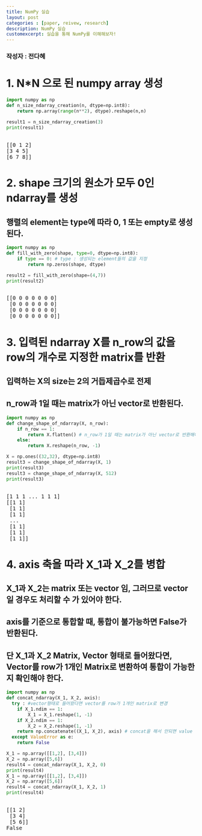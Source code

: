 ```yaml
---  
title: NumPy 실습
layout: post 
categories : [paper, reivew, research]   
description: NumPy 실습
customexcerpt: 실습을 통해 NumPy를 이해해보자!
---
```


### 작성자 : 전다혜 

# 1. N*N 으로 된 numpy array 생성
~~~ py  
import numpy as np
def n_size_ndarray_creation(n, dtype=np.int8):
    return np.array(range(n**2), dtype).reshape(n,n)
    
result1 = n_size_ndarray_creation(3)
print(result1)
~~~  
<pre>  
[[0 1 2]
[3 4 5]
[6 7 8]] 
</pre>    

 # 2. shape 크기의 원소가 모두 0인 ndarray를 생성
 ## 행렬의 element는 type에 따라 0, 1 또는 empty로 생성된다.
~~~ py
import numpy as np  
def fill_with_zero(shape, type=0, dtype=np.int8):
    if type == 0: # type : 생성되는 element들의 값을 지정
        return np.zeros(shape, dtype)

result2 = fill_with_zero(shape=(4,7))
print(result2)
~~~  
<pre>  
[[0 0 0 0 0 0 0]
 [0 0 0 0 0 0 0]
 [0 0 0 0 0 0 0]
 [0 0 0 0 0 0 0]] 
</pre> 

# 3. 입력된 ndarray X를 n_row의 값을 row의 개수로 지정한 matrix를 반환
## 입력하는 X의 size는 2의 거듭제곱수로 전제
## n_row과 1일 때는 matrix가 아닌 vector로 반환된다.
~~~ py  
import numpy as np
def change_shape_of_ndarray(X, n_row):
    if n_row == 1:
        return X.flatten() # n_row가 1일 때는 matrix가 아닌 vector로 반환해야하므로 flatten() 써줘야 함
    else:
        return X.reshape(n_row, -1)

X = np.ones((32,32), dtype=np.int8)
result3 = change_shape_of_ndarray(X, 1)
print(result3)
result3 = change_shape_of_ndarray(X, 512)
print(result3)
~~~  
<pre>  
[1 1 1 ... 1 1 1]
[[1 1]
 [1 1]
 [1 1]
 ...
 [1 1]
 [1 1]
 [1 1]]
</pre> 

# 4. axis 축을 따라 X_1과 X_2를 병합
## X_1과 X_2는 matrix 또는 vector 임, 그러므로 vector 일 경우도 처리할 수 가 있어야 한다.
## axis를 기준으로 통합할 때, 통합이 불가능하면 False가 반환된다.
## 단 X_1과 X_2 Matrix, Vector 형태로 들어왔다면, Vector를 row가 1개인 Matrix로 변환하여 통합이 가능한지 확인해야 한다.
~~~ py  
import numpy as np
def concat_ndarray(X_1, X_2, axis):
  try : #vector형태로 들어왔다면 vector를 row가 1개인 matrix로 변경
    if X_1.ndim == 1:
        X_1 = X_1.reshape(1, -1)
    if X_2.ndim == 1:
        X_2 = X_2.reshape(1, -1)
    return np.concatenate((X_1, X_2), axis) # concat을 해서 안되면 value 에러가 남
  except ValueError as e:
    return False

X_1 = np.array([[1,2], [3,4]])
X_2 = np.array([5,6])
result4 = concat_ndarray(X_1, X_2, 0)
print(result4)
X_1 = np.array([[1,2], [3,4]])
X_2 = np.array([5,6])
result4 = concat_ndarray(X_1, X_2, 1)
print(result4)
~~~  
<pre>  
[[1 2]
 [3 4]
 [5 6]]
False
</pre> 